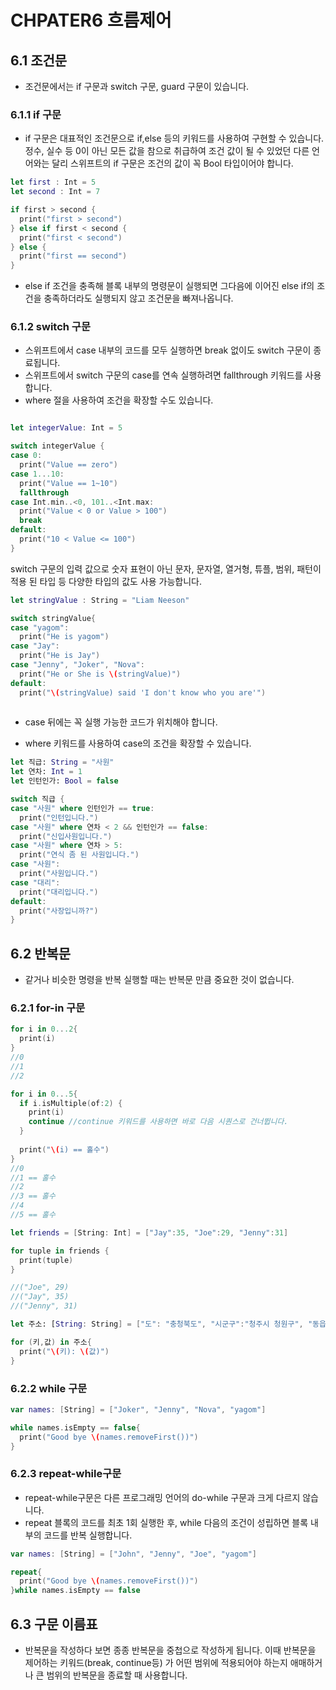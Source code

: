 # CHPATER6 흐름제어

## 6.1 조건문
- 조건문에서는 if 구문과 switch 구문, guard 구문이 있습니다.

### 6.1.1 if 구문
- if 구문은 대표적인 조건문으로 if,else 등의 키워드를 사용하여 구현할 수 있습니다. 정수, 실수 등 0이 아닌 모든 값을 참으로 취급하여 조건 값이 될 수 있었던 다른 언어와는 달리 스위프트의 if 구문은 조건의 값이 꼭 Bool 타입이어야 합니다.
```swift
let first : Int = 5
let second : Int = 7

if first > second {
  print("first > second")
} else if first < second {
  print("first < second")
} else {
  print("first == second")
}
```

- else if 조건을 충족해 블록 내부의 명령문이 실행되면 그다음에 이어진 else if의 조건을 충족하더라도 실행되지 않고 조건문을 빠져나옵니다.

### 6.1.2 switch 구문
- 스위프트에서 case 내부의 코드를 모두 실행하면 break 없이도 switch 구문이 종료됩니다.
- 스위프트에서 switch 구문의 case를 연속 실행하려면 fallthrough 키워드를 사용합니다.
- where 절을 사용하여 조건을 확장할 수도 있습니다.

```swift

let integerValue: Int = 5

switch integerValue {
case 0:
  print("Value == zero")
case 1...10:
  print("Value == 1~10")
  fallthrough
case Int.min..<0, 101..<Int.max:
  print("Value < 0 or Value > 100")
  break
default:
  print("10 < Value <= 100")
}
```
switch 구문의 입력 값으로 숫자 표현이 아닌 문자, 문자열, 열거형, 튜플, 범위, 패턴이 적용 된 타입 등 다양한 타입의 값도 사용 가능합니다.
```swift
let stringValue : String = "Liam Neeson"

switch stringValue{
case "yagom":
  print("He is yagom")
case "Jay":
  print("He is Jay")
case "Jenny", "Joker", "Nova":
  print("He or She is \(stringValue)")
default:
  print("\(stringValue) said 'I don't know who you are'")
 
 ```
 - case 뒤에는 꼭 실행 가능한 코드가 위치해야 합니다.

- where 키워드를 사용하여 case의 조건을 확장할 수 있습니다.
```swift
let 직급: String = "사원"
let 연차: Int = 1
let 인턴인가: Bool = false

switch 직급 {
case "사원" where 인턴인가 == true:
  print("인턴입니다.")
case "사원" where 연차 < 2 && 인턴인가 == false:
  print("신입사원입니다.")
case "사원" where 연차 > 5:
  print("연식 좀 된 사원입니다.")
case "사원":
  print("사원입니다.")
case "대리":
  print("대리입니다.")
default:
  print("사장입니까?")
}
```

## 6.2 반복문
- 같거나 비슷한 명령을 반복 실행할 때는 반복문 만큼 중요한 것이 없습니다.
### 6.2.1 for-in 구문
```swift
for i in 0...2{
  print(i)
}
//0
//1
//2

for i in 0...5{
  if i.isMultiple(of:2) {
    print(i)
    continue //continue 키워드를 사용하면 바로 다음 시퀀스로 건너뜁니다.
  }
  
  print("\(i) == 홀수")
}
//0
//1 == 홀수
//2 
//3 == 홀수
//4
//5 == 홀수

let friends = [String: Int] = ["Jay":35, "Joe":29, "Jenny":31]

for tuple in friends {
  print(tuple)
}

//("Joe", 29)
//("Jay", 35)
//("Jenny", 31)

let 주소: [String: String] = ["도": "충청북도", "시군구":"청주시 청원구", "동읍면":"율량동"]

for (키,값) in 주소{
  print("\(키): \(값)")
}
```

### 6.2.2 while 구문
```swift
var names: [String] = ["Joker", "Jenny", "Nova", "yagom"]

while names.isEmpty == false{
  print("Good bye \(names.removeFirst())")
}
```
### 6.2.3 repeat-while구문
- repeat-while구문은 다른 프로그래밍 언어의 do-while 구문과 크게 다르지 않습니다.
- repeat 블록의 코드를 최초 1회 실행한 후, while 다음의 조건이 성립하면 블록 내부의 코드를 반복 실행합니다.
```swift
var names: [String] = ["John", "Jenny", "Joe", "yagom"]

repeat{
  print("Good bye \(names.removeFirst())")
}while names.isEmpty == false
```
## 6.3 구문 이름표
- 반복문을 작성하다 보면 종종 반복문을 중첩으로 작성하게 됩니다. 이때 반복문을 제어하는 키워드(break, continue등) 가 어떤 범위에 적용되어야 하는지 애매하거나 큰 범위의 반복문을 종료할 때 사용합니다.




